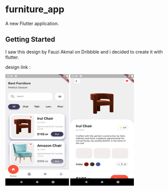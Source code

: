 # furniture_app

A new Flutter application.

## Getting Started

I saw this design by Fauzi Akmal on Dribbble and i decided to create it with flutter.

design link :

<img src ="screenshots/ss1.png" width = "200" height = "350">  <img src ="screenshots/ss2.png" width = "200" height = "350">

